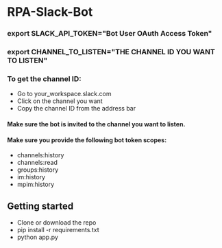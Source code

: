 # RPA-Slack-Bot

### export SLACK_API_TOKEN="Bot User OAuth Access Token"
### export CHANNEL_TO_LISTEN="THE CHANNEL ID YOU WANT TO LISTEN"

### To get the channel ID:
- Go to your_workspace.slack.com
- Click on the channel you want
- Copy the channel ID from the address bar

#### Make sure the bot is invited to the channel you want to listen.
#### Make sure you provide the following bot token scopes:
- channels:history
- channels:read
- groups:history
- im:history
- mpim:history

## Getting started
- Clone or download the repo 
- pip install -r requirements.txt
- python app.py
